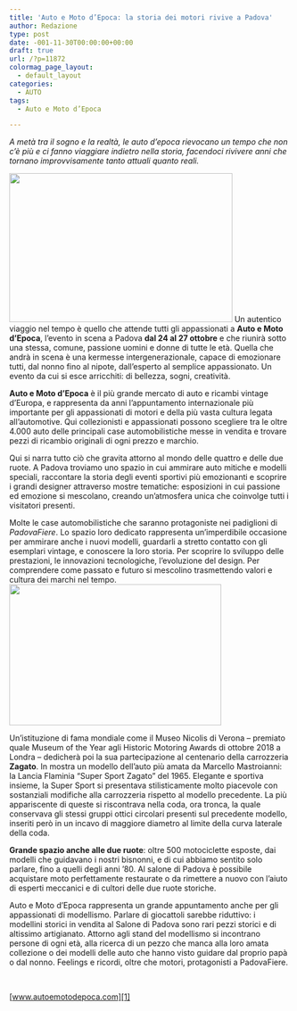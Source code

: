 ```yaml
---
title: 'Auto e Moto d’Epoca: la storia dei motori rivive a Padova'
author: Redazione
type: post
date: -001-11-30T00:00:00+00:00
draft: true
url: /?p=11872
colormag_page_layout:
  - default_layout
categories:
  - AUTO
tags:
  - Auto e Moto d’Epoca

---
```

_A metà tra il sogno e la realtà, le auto d’epoca rievocano un tempo che non c’è più e ci fanno viaggiare indietro nella storia, facendoci rivivere anni che tornano improvvisamente tanto attuali quanto reali._ 

<img decoding="async" loading="lazy" class="alignleft wp-image-11864" src="https://progressonline.it/wp-content/uploads/2019/09/ame_gio_16-86-300x200.jpg" alt="" width="400" height="267" /> Un autentico viaggio nel tempo è quello che attende tutti gli appassionati a **Auto e Moto d’Epoca**, l’evento in scena a Padova **dal 24 al 27 ottobre** e che riunirà sotto una stessa, comune, passione uomini e donne di tutte le età. Quella che andrà in scena è una kermesse intergenerazionale, capace di emozionare tutti, dal nonno fino al nipote, dall’esperto al semplice appassionato. Un evento da cui si esce arricchiti: di bellezza, sogni, creatività.

**Auto e Moto d’Epoca** è il più grande mercato di auto e ricambi vintage d’Europa, e rappresenta da anni l’appuntamento internazionale più importante per gli appassionati di motori e della più vasta cultura legata all’automotive. Qui collezionisti e appassionati possono scegliere tra le oltre 4.000 auto delle principali case automobilistiche messe in vendita e trovare pezzi di ricambio originali di ogni prezzo e marchio.

Qui si narra tutto ciò che gravita attorno al mondo delle quattro e delle due ruote. A Padova troviamo uno spazio in cui ammirare auto mitiche e modelli speciali, raccontare la storia degli eventi sportivi più emozionanti e scoprire i grandi designer attraverso mostre tematiche: esposizioni in cui passione ed emozione si mescolano, creando un’atmosfera unica che coinvolge tutti i visitatori presenti.

Molte le case automobilistiche che saranno protagoniste nei padiglioni di _PadovaFiere_. Lo spazio loro dedicato rappresenta un&#8217;imperdibile occasione per ammirare anche i nuovi modelli, guardarli a stretto contatto con gli esemplari vintage, e conoscere la loro storia. Per scoprire lo sviluppo delle prestazioni, le innovazioni tecnologiche, l&#8217;evoluzione del design. Per comprendere come passato e futuro si mescolino trasmettendo valori e cultura dei marchi nel tempo.<img decoding="async" loading="lazy" class="alignright wp-image-11862" src="https://progressonline.it/wp-content/uploads/2019/09/amde2018_dom_case-13-300x200.jpg" alt="" width="380" height="253" />

Un&#8217;istituzione di fama mondiale come il Museo Nicolis di Verona – premiato quale Museum of the Year agli Historic Motoring Awards di ottobre 2018 a Londra – dedicherà poi la sua partecipazione al centenario della carrozzeria **Zagato**. In mostra un modello dell&#8217;auto più amata da Marcello Mastroianni: la Lancia Flaminia “Super Sport Zagato” del 1965. Elegante e sportiva insieme, la Super Sport si presentava stilisticamente molto piacevole con sostanziali modifiche alla carrozzeria rispetto al modello precedente. La più appariscente di queste si riscontrava nella coda, ora tronca, la quale conservava gli stessi gruppi ottici circolari presenti sul precedente modello, inseriti però in un incavo di maggiore diametro al limite della curva laterale della coda.

**Grande spazio anche alle due ruote**: oltre 500 motociclette esposte, dai modelli che guidavano i nostri bisnonni, e di cui abbiamo sentito solo parlare, fino a quelli degli anni &#8217;80. Al salone di Padova è possibile acquistare moto perfettamente restaurate o da rimettere a nuovo con l&#8217;aiuto di esperti meccanici e di cultori delle due ruote storiche.

Auto e Moto d’Epoca rappresenta un grande appuntamento anche per gli appassionati di modellismo. Parlare di giocattoli sarebbe riduttivo: i modellini storici in vendita al Salone di Padova sono rari pezzi storici e di altissimo artigianato. Attorno agli stand del modellismo si incontrano persone di ogni età, alla ricerca di un pezzo che manca alla loro amata collezione o dei modelli delle auto che hanno visto guidare dal proprio papà o dal nonno. Feelings e ricordi, oltre che motori, protagonisti a PadovaFiere.

&nbsp;

[www.autoemotodepoca.com][1]

 [1]: https://www.autoemotodepoca.com